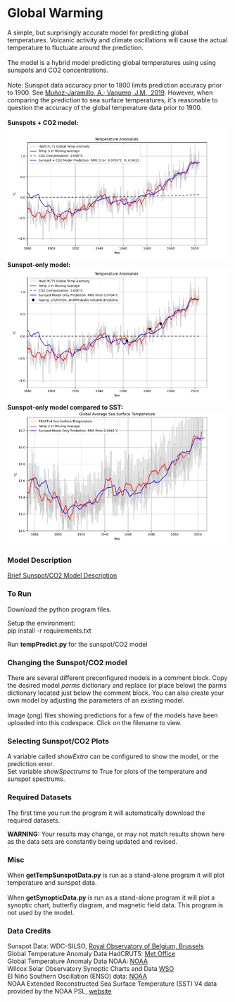 # Global Warming
A simple, but surprisingly accurate model for predicting global temperatures.  Volcanic activity and climate oscillations will cause the actual temperature to fluctuate around the prediction.
<br><br>
The model is a hybrid model predicting global temperatures using using sunspots and CO2 concentrations.  
<br>
Note: Sunspot data accuracy prior to 1800 limits prediction accuracy prior to 1900. See [Muñoz-Jaramillo, A.; Vaquero, J.M., 2019](https://arxiv.org/pdf/2203.11919). However, when comparing the prediction to sea surface temperatures, it's reasonable to question the accuracy of the global temperature data prior to 1900.
<br>
<br>
__Sunspots + CO2 model:__
![Plot](./images//TempPrediction.png)
__Sunspot-only model:__
![Plot](./images//with_volcano_Events.png)
__Sunspot-only model compared to SST:__
![Plot](./images//SSTTempPrediction.png)


### Model Description
[Brief Sunspot/CO2 Model Description](hybridmodel.md)

### To Run
Download the python program files.

Setup the environment:
<br>
pip install -r requirements.txt

Run __tempPredict.py__  for the sunspot/CO2 model

### Changing the Sunspot/CO2 model
There are several different preconfigured models in a comment block.  Copy the desired model *parms* dictionary and replace (or place below) the parms dictionary located just below the comment block.  You can also create your own model by adjusting the parameters of an existing model.
<br><br>
Image (png) files showing predictions for a few of the models have been uploaded into this codespace. Click on the filename to view.

### Selecting Sunspot/CO2 Plots
A variable called *showExtra* can be configured to show the model, or the prediction error.
<br>
Set variable *showSpectrums* to True for plots of the temperature and sunspot spectrums.

### Required Datasets
The first time you run the program it will automatically download the required datasets.

__WARNING:__ Your results may change, or may not match results shown here as the data sets are constantly being updated and revised.

### Misc
When __getTempSunspotData.py__ is run as a stand-alone program it will plot temperature and sunspot data.
<br><br>
When __getSynopticData.py__ is run as a stand-alone program it will plot a synoptic chart, butterfly diagram, and magnetic field data.  This program is not used by the model.

### Data Credits
Sunspot Data: WDC-SILSO, [Royal Observatory of Belgium, Brussels](https://www.sidc.be/silso/datafiles)
<br> 
Global Temperature Anomaly Data HadCRUT5: [Met Office](https://www.metoffice.gov.uk/hadobs/hadcrut5)<br>
Global Temperature Anomaly Data NOAA: [NOAA]( https://www.ncei.noaa.gov/access/monitoring/global-temperature-anomalies/anomalies)
<br>
Wilcox Solar Observatory Synoptic Charts and Data [WSO](http://wso.stanford.edu/synopticl.html)
<br>
El Niño Southern Oscillation (ENSO) data: [NOAA](https://psl.noaa.gov/enso/)
<br>
NOAA Extended Reconstructed Sea Surface Temperature (SST) V4 data provided by the NOAA PSL, [website](https://psl.noaa.gov)

